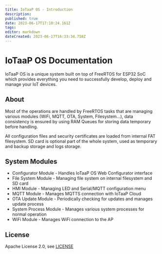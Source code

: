 ```yaml
---
title: IoTaaP OS - Introduction
description: 
published: true
date: 2023-06-17T17:10:24.161Z
tags: 
editor: markdown
dateCreated: 2023-06-17T16:33:34.758Z
---
```


# IoTaaP OS Documentation

IoTaaP OS is a unique system built on top of FreeRTOS for ESP32 SoC which provides everything you need to successfully develop, deploy and manage your IoT devices.

## About

Most of the operations are handled by FreeRTOS tasks that are managing various modules (WiFi, MQTT, OTA, System, Filesystem...), data consistency is ensured by using RAM Queues for storing data temporary before handling.

All configuration files and security certificates are loaded from internal FAT filesystem. SD card is optional part of the whole system, used as temporary and backup storage and logs storage. 

## System Modules

* Configurator Module - Handles IoTaaP OS Web Configurator interface
* File System Module - Managing file system on internal filesystem and SD card
* HMI Module - Managing LED and Serial/MQTT configuration menu
* MQTT Module - Manages MQTTS connection with IoTaaP Cloud
* OTA Update Module - Periodically checking for updates and manages update process
* System Process Module - Manages various system processes for normal operation
* WiFi Module - Manages WiFi connection to the AP

## License
Apache License 2.0, see [LICENSE](./license.md)
